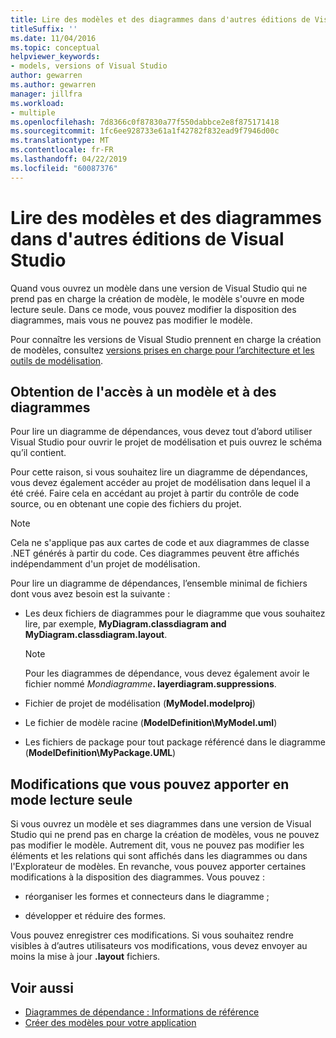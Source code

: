 ```yaml
---
title: Lire des modèles et des diagrammes dans d'autres éditions de Visual Studio
titleSuffix: ''
ms.date: 11/04/2016
ms.topic: conceptual
helpviewer_keywords:
- models, versions of Visual Studio
author: gewarren
ms.author: gewarren
manager: jillfra
ms.workload:
- multiple
ms.openlocfilehash: 7d8366c0f87830a77f550dabbce2e8f875171418
ms.sourcegitcommit: 1fc6ee928733e61a1f42782f832ead9f7946d00c
ms.translationtype: MT
ms.contentlocale: fr-FR
ms.lasthandoff: 04/22/2019
ms.locfileid: "60087376"
---
```

# <a name="read-models-and-diagrams-in-other-visual-studio-editions"></a>Lire des modèles et des diagrammes dans d'autres éditions de Visual Studio

Quand vous ouvrez un modèle dans une version de Visual Studio qui ne prend pas en charge la création de modèle, le modèle s'ouvre en mode lecture seule. Dans ce mode, vous pouvez modifier la disposition des diagrammes, mais vous ne pouvez pas modifier le modèle.

Pour connaître les versions de Visual Studio prennent en charge la création de modèles, consultez [versions prises en charge pour l’architecture et les outils de modélisation](../modeling/what-s-new-for-design-in-visual-studio.md#VersionSupport).

## <a name="obtaining-access-to-a-model-and-diagrams"></a>Obtention de l'accès à un modèle et à des diagrammes

Pour lire un diagramme de dépendances, vous devez tout d’abord utiliser Visual Studio pour ouvrir le projet de modélisation et puis ouvrez le schéma qu’il contient.

Pour cette raison, si vous souhaitez lire un diagramme de dépendances, vous devez également accéder au projet de modélisation dans lequel il a été créé. Faire cela en accédant au projet à partir du contrôle de code source, ou en obtenant une copie des fichiers du projet.

> [!NOTE]
> Cela ne s'applique pas aux cartes de code et aux diagrammes de classe .NET générés à partir du code. Ces diagrammes peuvent être affichés indépendamment d'un projet de modélisation.

Pour lire un diagramme de dépendances, l’ensemble minimal de fichiers dont vous avez besoin est la suivante :

- Les deux fichiers de diagrammes pour le diagramme que vous souhaitez lire, par exemple, **MyDiagram.classdiagram and MyDiagram.classdiagram.layout**.

    > [!NOTE]
    > Pour les diagrammes de dépendance, vous devez également avoir le fichier nommé _Mondiagramme_**. layerdiagram.suppressions**.

- Fichier de projet de modélisation (**MyModel.modelproj**)

- Le fichier de modèle racine (**ModelDefinition\MyModel.uml**)

- Les fichiers de package pour tout package référencé dans le diagramme (**ModelDefinition\MyPackage.UML**)

## <a name="changes-that-you-can-make-in-read-only-mode"></a>Modifications que vous pouvez apporter en mode lecture seule

Si vous ouvrez un modèle et ses diagrammes dans une version de Visual Studio qui ne prend pas en charge la création de modèles, vous ne pouvez pas modifier le modèle. Autrement dit, vous ne pouvez pas modifier les éléments et les relations qui sont affichés dans les diagrammes ou dans l'Explorateur de modèles. En revanche, vous pouvez apporter certaines modifications à la disposition des diagrammes. Vous pouvez :

- réorganiser les formes et connecteurs dans le diagramme ;

- développer et réduire des formes.

Vous pouvez enregistrer ces modifications. Si vous souhaitez rendre visibles à d’autres utilisateurs vos modifications, vous devez envoyer au moins la mise à jour **.layout** fichiers.

## <a name="see-also"></a>Voir aussi

- [Diagrammes de dépendance : Informations de référence](../modeling/layer-diagrams-reference.md)
- [Créer des modèles pour votre application](../modeling/create-models-for-your-app.md)